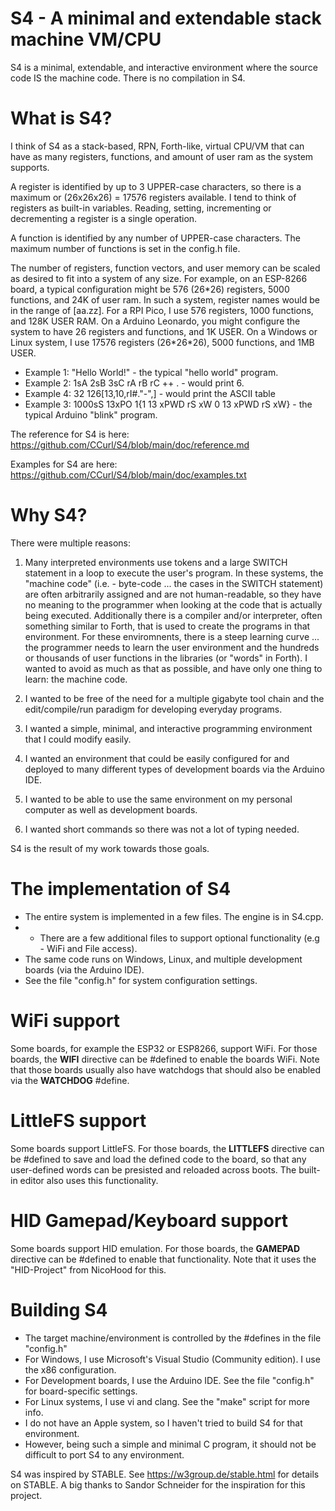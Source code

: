 # S4 - A minimal and extendable stack machine VM/CPU

S4 is a minimal, extendable, and interactive environment where the source code IS the machine code. There is no compilation in S4.

# What is S4?

I think of S4 as a stack-based, RPN, Forth-like, virtual CPU/VM that can have as many registers, functions, and amount of user ram as the system supports.

A register is identified by up to 3 UPPER-case characters, so there is a maximum or (26x26x26) = 17576 registers available. I tend to think of registers as built-in variables. Reading, setting, incrementing or decrementing a register is a single operation.

A function is identified by any number of UPPER-case characters. The maximum number of functions is set in the config.h file.

The number of registers, function vectors, and user memory can be scaled as desired to fit into a system of any size. For example, on an ESP-8266 board, a typical configuration might be 576 (26\*26) registers, 5000 functions, and 24K of user ram. In such a system, register names would be in the range of [aa.zz]. For a RPI Pico, I use 576 registers, 1000 functions, and 128K USER RAM. On a Arduino Leonardo, you might configure the system to have 26 registers and functions, and 1K USER. On a Windows or Linux system, I use 17576 registers (26\*26\*26), 5000 functions, and 1MB USER.

- Example 1: "Hello World!"            - the typical "hello world" program.
- Example 2: 1sA 2sB 3sC rA rB rC ++ . - would print 6.
- Example 4: 32 126\[13,10,rI#."-",\]  - would print the ASCII table
- Example 3: 1000sS 13xPO 1{1 13 xPWD rS xW 0 13 xPWD rS xW} - the typical Arduino "blink" program.

The reference for S4 is here:   https://github.com/CCurl/S4/blob/main/doc/reference.md

Examples for S4 are here: https://github.com/CCurl/S4/blob/main/doc/examples.txt

# Why S4?

There were multiple reasons:

1. Many interpreted environments use tokens and a large SWITCH statement in a loop to execute the user's program. In these systems, the "machine code" (i.e. - byte-code ... the cases in the SWITCH statement) are often arbitrarily assigned and are not human-readable, so they have no meaning to the programmer when looking at the code that is actually being executed. Additionally there is a compiler and/or interpreter, often something similar to Forth, that is used to create the programs in that environment. For these enviromnents, there is a steep learning curve ... the programmer needs to learn the user environment and the hundreds or thousands of user functions in the libraries (or "words" in Forth). I wanted to avoid as much as that as possible, and have only one thing to learn: the machine code.

2. I wanted to be free of the need for a multiple gigabyte tool chain and the edit/compile/run paradigm for developing everyday programs.

3. I wanted a simple, minimal, and interactive programming environment that I could modify easily.

4. I wanted an environment that could be easily configured for and deployed to many different types of development boards via the Arduino IDE.

5. I wanted to be able to use the same environment on my personal computer as well as development boards.

6. I wanted short commands so there was not a lot of typing needed.

S4 is the result of my work towards those goals.

# The implementation of S4

- The entire system is implemented in a few files. The engine is in S4.cpp.
- - There are a few additional files to support optional functionality (e.g - WiFi and File access).
- The same code runs on Windows, Linux, and multiple development boards (via the Arduino IDE).
- See the file "config.h" for system configuration settings.

# WiFi support

Some boards, for example the ESP32 or ESP8266, support WiFi. For those boards, the __WIFI__ directive can be #defined to enable the boards WiFi.
Note that those boards usually also have watchdogs that should also be enabled via the __WATCHDOG__ #define.

# LittleFS support

Some boards support LittleFS. For those boards, the __LITTLEFS__ directive can be #defined to save and load the defined code to the board, so that any user-defined words can be presisted and reloaded across boots. The built-in editor also uses this functionality.

# HID Gamepad/Keyboard support

Some boards support HID emulation. For those boards, the __GAMEPAD__ directive can be #defined to enable that functionality. Note that it uses the "HID-Project" from NicoHood for this.

# Building S4

- The target machine/environment is controlled by the #defines in the file "config.h"
- For Windows, I use Microsoft's Visual Studio (Community edition). I use the x86 configuration.
- For Development boards, I use the Arduino IDE. See the file "config.h" for board-specific settings.
- For Linux systems, I use vi and clang. See the "make" script for more info.
- I do not have an Apple system, so I haven't tried to build S4 for that environment.
- However, being such a simple and minimal C program, it should not be difficult to port S4 to any environment.

S4 was inspired by STABLE. See https://w3group.de/stable.html for details on STABLE.
A big thanks to Sandor Schneider for the inspiration for this project.
